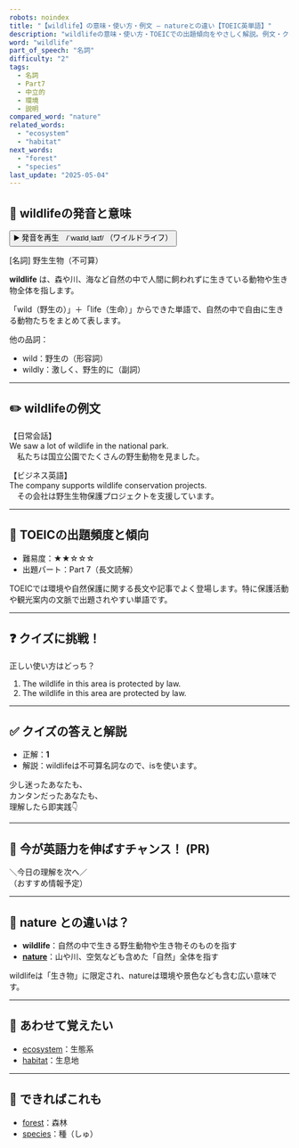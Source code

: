```yaml
---
robots: noindex
title: "【wildlife】の意味・使い方・例文 ― natureとの違い【TOEIC英単語】"
description: "wildlifeの意味・使い方・TOEICでの出題傾向をやさしく解説。例文・クイズ付きでnatureとの違いもわかりやすく学べます。"
word: "wildlife"
part_of_speech: "名詞"
difficulty: "2"
tags:
  - 名詞
  - Part7
  - 中立的
  - 環境
  - 説明
compared_word: "nature"
related_words:
  - "ecosystem"
  - "habitat"
next_words:
  - "forest"
  - "species"
last_update: "2025-05-04"
---
```


## 🔰 wildlifeの発音と意味

<button class="play-audio" onclick="playTTS('wildlife')">
  <span class="play-audio-main">
    ▶️ 発音を再生　/ˈwaɪldˌlaɪf/
  </span>
  <span class="play-audio-sub">
    （ワイルドライフ）
  </span>
</button>

[名詞] 野生生物（不可算）

**wildlife** は、森や川、海など自然の中で人間に飼われずに生きている動物や生き物全体を指します。

「wild（野生の）」＋「life（生命）」からできた単語で、自然の中で自由に生きる動物たちをまとめて表します。

他の品詞：  
- wild：野生の（形容詞）
- wildly：激しく、野生的に（副詞）

---

## ✏️ wildlifeの例文

【日常会話】  
We saw a lot of wildlife in the national park.  
　私たちは国立公園でたくさんの野生動物を見ました。

【ビジネス英語】  
The company supports wildlife conservation projects.  
　その会社は野生生物保護プロジェクトを支援しています。

---

## 🎯 TOEICの出題頻度と傾向

- 難易度：★★☆☆☆
- 出題パート：Part 7（長文読解）

TOEICでは環境や自然保護に関する長文や記事でよく登場します。特に保護活動や観光案内の文脈で出題されやすい単語です。

---

## ❓ クイズに挑戦！

正しい使い方はどっち？

1. The wildlife in this area is protected by law.  
2. The wildlife in this area are protected by law.

---

## ✅ クイズの答えと解説

- 正解：**1**
- 解説：wildlifeは不可算名詞なので、isを使います。

少し迷ったあなたも、  
カンタンだったあなたも、  
理解したら即実践👇️

---

## 🚀 今が英語力を伸ばすチャンス！ (PR)

<div class="info-center">
＼今日の理解を次へ／<br>  
（おすすめ情報予定）
</div>

---

## 🤔  nature との違いは？

- **wildlife**：自然の中で生きる野生動物や生き物そのものを指す
- **[nature](/word/nature/)**：山や川、空気なども含めた「自然」全体を指す

wildlifeは「生き物」に限定され、natureは環境や景色なども含む広い意味です。

---

## 🧩 あわせて覚えたい

- [ecosystem](/word/ecosystem/)：生態系
- [habitat](/word/habitat/)：生息地

---

## 📖 できればこれも

- [forest](/word/forest/)：森林
- [species](/word/species/)：種（しゅ）

<!-- cvid: aid23_bid45 -->
